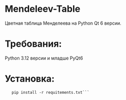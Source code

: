 # Mendeleev-Table
Цветная таблица Менделеева на Python Qt 6 версии. 

# Требования:
Python 3.12 версии и младше
PyQt6

# Установка:

```git clone https://github.com/CASCAD-LLC/Mendeleev-Table.git
   pip install -r requitements.txt```
